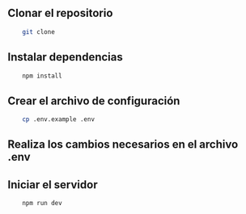
## Clonar el repositorio

```bash
    git clone 
```

## Instalar dependencias

```bash
    npm install
```

## Crear el archivo de configuración

```bash
    cp .env.example .env
```

## Realiza los cambios necesarios en el archivo .env


## Iniciar el servidor

```bash
    npm run dev
```


